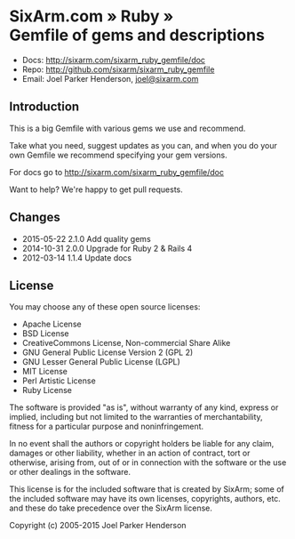 # SixArm.com » Ruby » <br> Gemfile of gems and descriptions

* Docs: <http://sixarm.com/sixarm_ruby_gemfile/doc>
* Repo: <http://github.com/sixarm/sixarm_ruby_gemfile>
* Email: Joel Parker Henderson, <joel@sixarm.com>

## Introduction

This is a big Gemfile with various gems we use and recommend.

Take what you need, suggest updates as you can, and when you
do your own Gemfile we recommend specifying your gem versions.

For docs go to <http://sixarm.com/sixarm_ruby_gemfile/doc>

Want to help? We're happy to get pull requests.


## Changes

* 2015-05-22 2.1.0 Add quality gems
* 2014-10-31 2.0.0 Upgrade for Ruby 2 & Rails 4
* 2012-03-14 1.1.4 Update docs



## License

You may choose any of these open source licenses:

  * Apache License
  * BSD License
  * CreativeCommons License, Non-commercial Share Alike
  * GNU General Public License Version 2 (GPL 2)
  * GNU Lesser General Public License (LGPL)
  * MIT License
  * Perl Artistic License
  * Ruby License

The software is provided "as is", without warranty of any kind,
express or implied, including but not limited to the warranties of
merchantability, fitness for a particular purpose and noninfringement.

In no event shall the authors or copyright holders be liable for any
claim, damages or other liability, whether in an action of contract,
tort or otherwise, arising from, out of or in connection with the
software or the use or other dealings in the software.

This license is for the included software that is created by SixArm;
some of the included software may have its own licenses, copyrights,
authors, etc. and these do take precedence over the SixArm license.

Copyright (c) 2005-2015 Joel Parker Henderson
